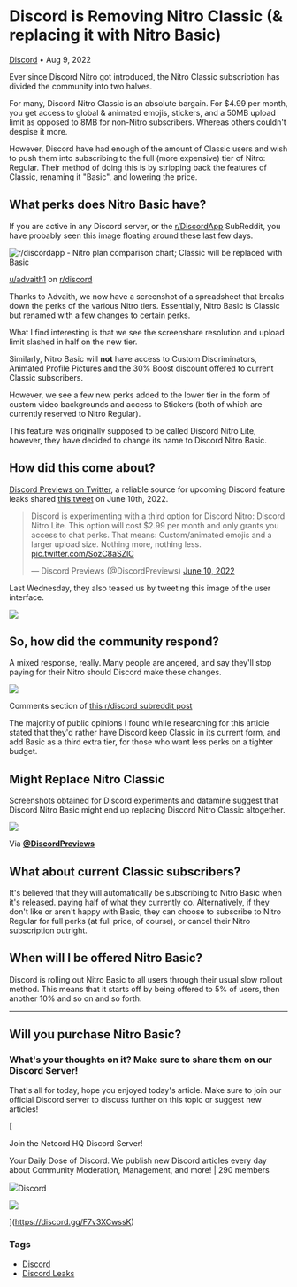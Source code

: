 Discord is Removing Nitro Classic (& replacing it with Nitro Basic)
===================================================================

[Discord](https://netcord.site/tag/discord/) • Aug 9, 2022

[](https://www.facebook.com/sharer/sharer.php?u=https://netcord.site/discord-nitro-basic/)[](https://twitter.com/intent/tweet?text=Discord%20is%20Removing%20Nitro%20Classic%20(%26%20replacing%20it%20with%20Nitro%20Basic)&url=https://netcord.site/discord-nitro-basic/)

Ever since Discord Nitro got introduced, the Nitro Classic subscription has divided the community into two halves.

For many, Discord Nitro Classic is an absolute bargain. For $4.99 per month, you get access to global & animated emojis, stickers, and a 50MB upload limit as opposed to 8MB for non-Nitro subscribers. Whereas others couldn't despise it more.

However, Discord have had enough of the amount of Classic users and wish to push them into subscribing to the full (more expensive) tier of Nitro: Regular. Their method of doing this is by stripping back the features of Classic, renaming it "Basic", and lowering the price.

What perks does Nitro Basic have?
---------------------------------

If you are active in any Discord server, or the [r/DiscordApp](https://www.reddit.com/r/discordapp/) SubReddit, you have probably seen this image floating around these last few days.

![r/discordapp - Nitro plan comparison chart; Classic will be replaced with Basic](https://i.redd.it/29hm3v4ie8g91.png)

[u/advaith1](https://www.reddit.com/r/discordapp/comments/wi8jmc/nitro_plan_comparison_chart_classic_will_be/) on [r/discord](https://www.reddit.com/r/discordapp/)

Thanks to Advaith, we now have a screenshot of a spreadsheet that breaks down the perks of the various Nitro tiers. Essentially, Nitro Basic is Classic but renamed with a few changes to certain perks.

What I find interesting is that we see the screenshare resolution and upload limit slashed in half on the new tier.

Similarly, Nitro Basic will **not** have access to Custom Discriminators, Animated Profile Pictures and the 30% Boost discount offered to current Classic subscribers.

However, we see a few new perks added to the lower tier in the form of custom video backgrounds and access to Stickers (both of which are currently reserved to Nitro Regular).

This feature was originally supposed to be called Discord Nitro Lite, however, they have decided to change its name to Discord Nitro Basic.

How did this come about?
------------------------

[Discord Previews on Twitter](https://twitter.com/DiscordPreviews/status/1554950451879186434), a reliable source for upcoming Discord feature leaks shared [this tweet](https://twitter.com/DiscordPreviews/status/1535320239264739329) on June 10th, 2022.

> Discord is experimenting with a third option for Discord Nitro: Discord Nitro Lite. This option will cost $2.99 per month and only grants you access to chat perks. That means: Custom/animated emojis and a larger upload size. Nothing more, nothing less. [pic.twitter.com/SozC8aSZlC](https://t.co/SozC8aSZlC)
> 
> — Discord Previews (@DiscordPreviews) [June 10, 2022](https://twitter.com/DiscordPreviews/status/1535320239264739329?ref_src=twsrc%5Etfw)

Last Wednesday, they also teased us by tweeting this image of the user interface.

![](https://netcord.site/content/images/2022/08/image-20.png)

So, how did the community respond?
----------------------------------

A mixed response, really. Many people are angered, and say they'll stop paying for their Nitro should Discord make these changes.

![](https://netcord.site/content/images/2022/08/image-18.png)

Comments section of [this r/discord subreddit post](https://www.reddit.com/r/discordapp/comments/wi8jmc/nitro_plan_comparison_chart_classic_will_be/)

The majority of public opinions I found while researching for this article stated that they'd rather have Discord keep Classic in its current form, and add Basic as a third extra tier, for those who want less perks on a tighter budget.

Might Replace Nitro Classic
---------------------------

Screenshots obtained for Discord experiments and datamine suggest that Discord Nitro Basic might end up replacing Discord Nitro Classic altogether.

![](https://netcord.site/content/images/2022/08/image-21.png)

Via **[@DiscordPreviews](https://twitter.com/DiscordPreviews/status/1554950451879186434/photo/1)**

What about current Classic subscribers?
---------------------------------------

It's believed that they will automatically be subscribing to Nitro Basic when it's released. paying half of what they currently do. Alternatively, if they don't like or aren't happy with Basic, they can choose to subscribe to Nitro Regular for full perks (at full price, of course), or cancel their Nitro subscription outright.

When will I be offered Nitro Basic?
-----------------------------------

Discord is rolling out Nitro Basic to all users through their usual slow rollout method. This means that it starts off by being offered to 5% of users, then another 10% and so on and so forth.

* * *

Will you purchase Nitro Basic?
------------------------------

### What's your thoughts on it? Make sure to share them on our Discord Server!

That's all for today, hope you enjoyed today's article. Make sure to join our official Discord server to discuss further on this topic or suggest new articles!

[

Join the Netcord HQ Discord Server!

Your Daily Dose of Discord. We publish new Discord articles every day about Community Moderation, Management, and more! | 290 members

![](https://discord.gg/assets/ec2c34cadd4b5f4594415127380a85e6.ico)Discord

![](https://cdn.discordapp.com/splashes/961291793075417108/55966441a25910c5bc404662d78bc9e6.jpg?size=512)

](https://discord.gg/F7v3XCwssK)

### Tags

*   [Discord](/tag/discord/ "Discord")
*   [Discord Leaks](/tag/discord-leaks/ "Discord Leaks")
